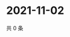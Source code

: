 # 2021-11-02

共 0 条

<!-- BEGIN WEIBO -->
<!-- 最后更新时间 Tue Nov 02 2021 02:13:30 GMT+0800 (China Standard Time) -->

<!-- END WEIBO -->
